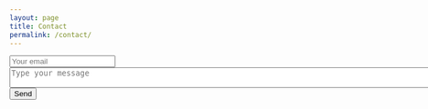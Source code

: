 ```yaml
---
layout: page
title: Contact
permalink: /contact/
---
```


<div id="contact">
        <div id="contact-form">
                <form action="https://formspree.io/f/mnqongob" method="POST">
                <input type="hidden" name="_subject" value="Mail from portofolio" />
                <input type="email" name="_replyto" placeholder="Your email" required />
                <textarea name="message" placeholder="Type your message" rows="2" cols="200" tyle="width:500px;" required></textarea>
                <button type="submit">Send</button>
            </form>
        </div>
    </div>